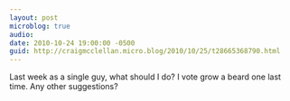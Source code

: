 ```yaml
---
layout: post
microblog: true
audio: 
date: 2010-10-24 19:00:00 -0500
guid: http://craigmcclellan.micro.blog/2010/10/25/t28665368790.html
---
```

Last week as a single guy, what should I do?  I vote grow a beard one last time.  Any other suggestions?
